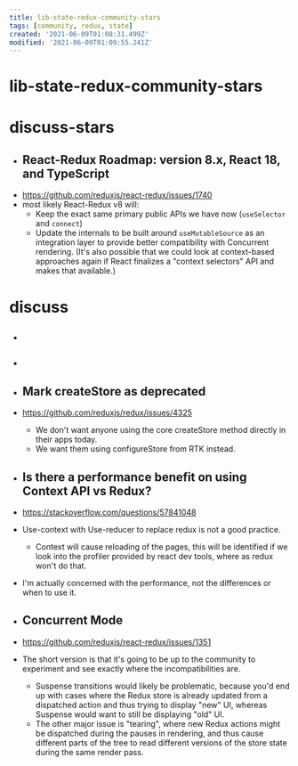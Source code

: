 ```yaml
---
title: lib-state-redux-community-stars
tags: [community, redux, state]
created: '2021-06-09T01:08:31.499Z'
modified: '2021-06-09T01:09:55.241Z'
---
```


# lib-state-redux-community-stars

# discuss-stars
- ## React-Redux Roadmap: version 8.x, React 18, and TypeScript
- https://github.com/reduxjs/react-redux/issues/1740
- most likely React-Redux v8 will:
  - Keep the exact same primary public APIs we have now (`useSelector` and `connect`)
  - Update the internals to be built around `useMutableSource` as an integration layer to provide better compatibility with Concurrent rendering. (It's also possible that we could look at context-based approaches again if React finalizes a "context selectors" API and makes that available.)
# discuss
- ## 

- ## 

- ## Mark createStore as deprecated
- https://github.com/reduxjs/redux/issues/4325
  - We don't want anyone using the core createStore method directly in their apps today. 
  - We want them using configureStore from RTK instead.

- ## Is there a performance benefit on using Context API vs Redux?
- https://stackoverflow.com/questions/57841048
- Use-context with Use-reducer to replace redux is not a good practice. 
  - Context will cause reloading of the pages, this will be identified if we look into the profiler provided by react dev tools, where as redux won't do that. 
- I'm actually concerned with the performance, not the differences or when to use it.

- ## Concurrent Mode
- https://github.com/reduxjs/react-redux/issues/1351
- The short version is that it's going to be up to the community to experiment and see exactly where the incompatibilities are.
  - Suspense transitions would likely be problematic, because you'd end up with cases where the Redux store is already updated from a dispatched action and thus trying to display "new" UI, whereas Suspense would want to still be displaying "old" UI.
  - The other major issue is "tearing", where new Redux actions might be dispatched during the pauses in rendering, and thus cause different parts of the tree to read different versions of the store state during the same render pass. 
